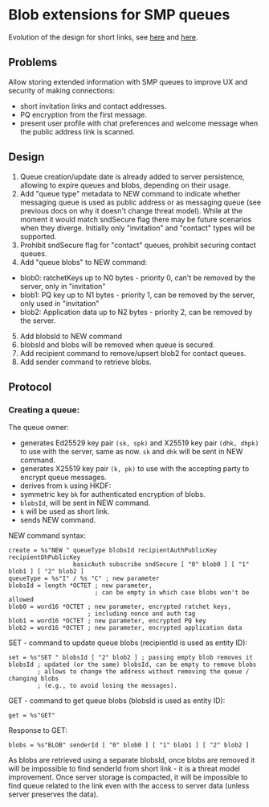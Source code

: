 # Blob extensions for SMP queues

Evolution of the design for short links, see [here](./2024-06-21-short-links.md) and [here](./2024-09-05-queue-storage.md).

## Problems

Allow storing extended information with SMP queues to improve UX and security of making connections:
- short invitation links and contact addresses.
- PQ encryption from the first message.
- present user profile with chat preferences and welcome message when the public address link is scanned.

## Design

1. Queue creation/update date is already added to server persistence, allowing to expire queues and blobs, depending on their usage.
2. Add "queue type" metadata to NEW command to indicate whether messaging queue is used as public address or as messaging queue (see previous docs on why it doesn't change threat model). While at the moment it would match sndSecure flag there may be future scenarios when they diverge. Initially only "invitation" and "contact" types will be supported.
3. Prohibit sndSecure flag for "contact" queues, prohibit securing contact queues.
4. Add "queue blobs" to NEW command:
  - blob0: ratchetKeys up to N0 bytes - priority 0, can't be removed by the server, only in "invitation"
  - blob1: PQ key up to N1 bytes - priority 1, can be removed by the server, only used in "invitation"
  - blob2: Application data up to N2 bytes - priority 2, can be removed by the server.
5. Add blobsId to NEW command
6. blobsId and blobs will be removed when queue is secured.
7. Add recipient command to remove/upsert blob2 for contact queues.
8. Add sender command to retrieve blobs.

## Protocol

### Creating a queue:

The queue owner:
- generates Ed25529 key pair `(sk, spk)` and X25519 key pair `(dhk, dhpk)` to use with the server, same as now. `sk` and `dhk` will be sent in NEW command.
- generates X25519 key pair `(k, pk)` to use with the accepting party to encrypt queue messages.
- derives from `k` using HKDF:
- symmetric key `bk` for authenticated encryption of blobs.
- `blobsId`, will be sent in NEW command.
- `k` will be used as short link.
- sends NEW command.

NEW command syntax:

```abnf
create = %s"NEW " queueType blobsId recipientAuthPublicKey recipientDhPublicKey
                  basicAuth subscribe sndSecure [ "0" blob0 ] [ "1" blob1 ] [ "2" blob2 ] 
queueType = %s"I" / %s "C" ; new parameter
blobsId = length *OCTET ; new parameter,
                        ; can be empty in which case blobs won't be allowed
blob0 = word16 *OCTET ; new parameter, encrypted ratchet keys,
                      ; including nonce and auth tag
blob1 = word16 *OCTET ; new parameter, encrypted PQ key
blob2 = word16 *OCTET ; new parameter, encrypted application data
```

SET - command to update queue blobs (recipientId is used as entity ID):

```abnf
set = %s"SET " blobsId [ "2" blob2 ] ; passing empty blob removes it
blobsId ; updated (or the same) blobsId, can be empty to remove blobs
        ; allows to change the address without removing the queue / changing blobs
        ; (e.g., to avoid losing the messages).
```

GET - command to get queue blobs (blobsId is used as entity ID):

```abnf
get = %s"GET"
```

Response to GET:

```abnf
blobs = %s"BLOB" senderId [ "0" blob0 ] [ "1" blob1 ] [ "2" blob2 ]
```

As blobs are retrieved using a separate blobsId, once blobs are removed it will be impossible to find senderId from short link - it is a threat model improvement. Once server storage is compacted, it will be impossible to find queue related to the link even with the access to server data (unless server preserves the data).
